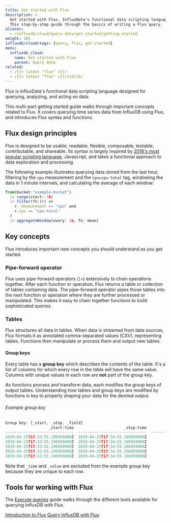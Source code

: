 ```yaml
---
title: Get started with Flux
description: >
  Get started with Flux, InfluxData's functional data scripting language.
  This step-by-step guide through the basics of writing a Flux query.
aliases:
  - /influxdb/cloud/query-data/get-started/getting-started
weight: 101
influxdb/cloud/tags: [query, flux, get-started]
menu:
  influxdb_cloud:
    name: Get started with Flux
    parent: Query data
related:
  - /{{< latest "flux" >}}/
  - /{{< latest "flux" >}}/stdlib/
---
```


Flux is InfluxData's functional data scripting language designed for querying,
analyzing, and acting on data.

This multi-part getting started guide walks through important concepts related to Flux.
It covers querying time series data from InfluxDB using Flux, and introduces Flux syntax and functions.

## Flux design principles
Flux is designed to be usable, readable, flexible, composable, testable, contributable, and shareable.
Its syntax is largely inspired by [2018's most popular scripting language](https://insights.stackoverflow.com/survey/2018#technology),
Javascript, and takes a functional approach to data exploration and processing.

The following example illustrates querying data stored from the last hour,
filtering by the `cpu` measurement and the `cpu=cpu-total` tag, windowing the data in 1 minute intervals,
and calculating the average of each window:

```js
from(bucket:"example-bucket")
  |> range(start:-1h)
  |> filter(fn:(r) =>
    r._measurement == "cpu" and
    r.cpu == "cpu-total"
  )
  |> aggregateWindow(every: 1m, fn: mean)
```

## Key concepts
Flux introduces important new concepts you should understand as you get started.

### Pipe-forward operator
Flux uses pipe-forward operators (`|>`) extensively to chain operations together.
After each function or operation, Flux returns a table or collection of tables containing data.
The pipe-forward operator pipes those tables into the next function or operation where
they are further processed or manipulated.
This makes it easy to chain together functions to build sophisticated queries.

### Tables
Flux structures all data in tables.
When data is streamed from data sources, Flux formats it as annotated
comma-separated values (CSV), representing tables.
Functions then manipulate or process them and output new tables.

#### Group keys
Every table has a **group key** which describes the contents of the table.
It's a list of columns for which every row in the table will have the same value.
Columns with unique values in each row are **not** part of the group key.

As functions process and transform data, each modifies the group keys of output tables.
Understanding how tables and group keys are modified by functions is key to properly
shaping your data for the desired output.

###### Example group key
```js
Group key: [_start, _stop, _field]
                   _start:time                      _stop:time           _field:string                      _time:time                  _value:float
------------------------------  ------------------------------  ----------------------  ------------------------------  ----------------------------
2019-04-25T17:33:55.196959000Z  2019-04-25T17:34:55.196959000Z            used_percent  2019-04-25T17:33:56.000000000Z             65.55318832397461
2019-04-25T17:33:55.196959000Z  2019-04-25T17:34:55.196959000Z            used_percent  2019-04-25T17:34:06.000000000Z             65.52391052246094
2019-04-25T17:33:55.196959000Z  2019-04-25T17:34:55.196959000Z            used_percent  2019-04-25T17:34:16.000000000Z             65.49603939056396
2019-04-25T17:33:55.196959000Z  2019-04-25T17:34:55.196959000Z            used_percent  2019-04-25T17:34:26.000000000Z             65.51754474639893
2019-04-25T17:33:55.196959000Z  2019-04-25T17:34:55.196959000Z            used_percent  2019-04-25T17:34:36.000000000Z              65.536737442016
```

Note that `_time` and `_value` are excluded from the example group key because they
are unique to each row.

## Tools for working with Flux

The [Execute queries](/influxdb/cloud/query-data/execute-queries) guide walks through
the different tools available for querying InfluxDB with Flux.

<div class="page-nav-btns">
  <a class="btn prev" href="/v2.0/query-data/">Introduction to Flux</a>
  <a class="btn next" href="/v2.0/query-data/get-started/query-influxdb/">Query InfluxDB with Flux</a>
</div>

